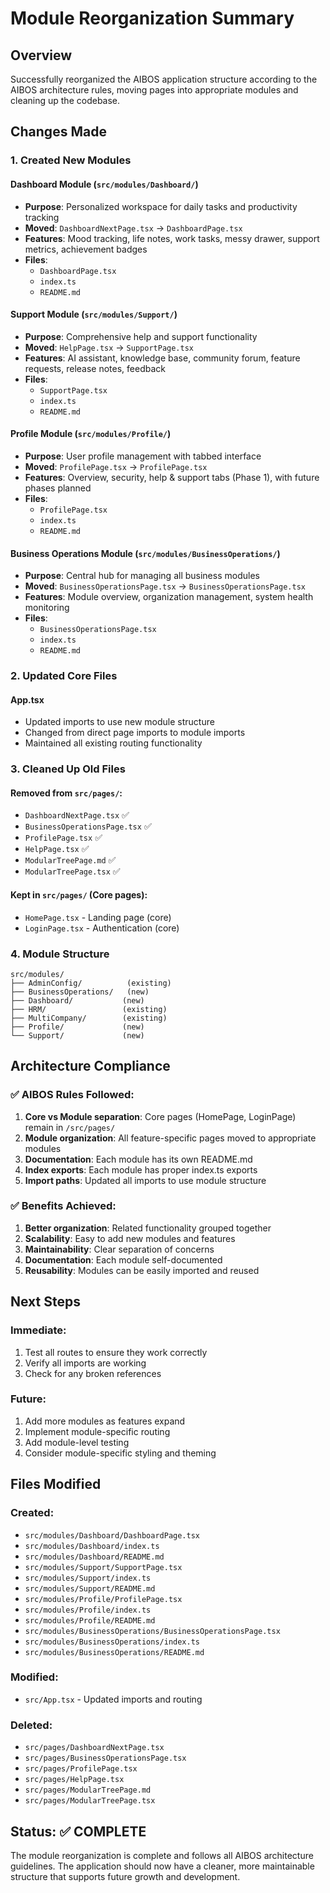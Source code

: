 # Module Reorganization Summary

## Overview
Successfully reorganized the AIBOS application structure according to the AIBOS architecture rules, moving pages into appropriate modules and cleaning up the codebase.

## Changes Made

### 1. Created New Modules

#### Dashboard Module (`src/modules/Dashboard/`)
- **Purpose**: Personalized workspace for daily tasks and productivity tracking
- **Moved**: `DashboardNextPage.tsx` → `DashboardPage.tsx`
- **Features**: Mood tracking, life notes, work tasks, messy drawer, support metrics, achievement badges
- **Files**: 
  - `DashboardPage.tsx`
  - `index.ts`
  - `README.md`

#### Support Module (`src/modules/Support/`)
- **Purpose**: Comprehensive help and support functionality
- **Moved**: `HelpPage.tsx` → `SupportPage.tsx`
- **Features**: AI assistant, knowledge base, community forum, feature requests, release notes, feedback
- **Files**:
  - `SupportPage.tsx`
  - `index.ts`
  - `README.md`

#### Profile Module (`src/modules/Profile/`)
- **Purpose**: User profile management with tabbed interface
- **Moved**: `ProfilePage.tsx` → `ProfilePage.tsx`
- **Features**: Overview, security, help & support tabs (Phase 1), with future phases planned
- **Files**:
  - `ProfilePage.tsx`
  - `index.ts`
  - `README.md`

#### Business Operations Module (`src/modules/BusinessOperations/`)
- **Purpose**: Central hub for managing all business modules
- **Moved**: `BusinessOperationsPage.tsx` → `BusinessOperationsPage.tsx`
- **Features**: Module overview, organization management, system health monitoring
- **Files**:
  - `BusinessOperationsPage.tsx`
  - `index.ts`
  - `README.md`

### 2. Updated Core Files

#### App.tsx
- Updated imports to use new module structure
- Changed from direct page imports to module imports
- Maintained all existing routing functionality

### 3. Cleaned Up Old Files

#### Removed from `src/pages/`:
- `DashboardNextPage.tsx` ✅
- `BusinessOperationsPage.tsx` ✅
- `ProfilePage.tsx` ✅
- `HelpPage.tsx` ✅
- `ModularTreePage.md` ✅
- `ModularTreePage.tsx` ✅

#### Kept in `src/pages/` (Core pages):
- `HomePage.tsx` - Landing page (core)
- `LoginPage.tsx` - Authentication (core)

### 4. Module Structure

```
src/modules/
├── AdminConfig/          (existing)
├── BusinessOperations/   (new)
├── Dashboard/           (new)
├── HRM/                 (existing)
├── MultiCompany/        (existing)
├── Profile/             (new)
└── Support/             (new)
```

## Architecture Compliance

### ✅ AIBOS Rules Followed:
1. **Core vs Module separation**: Core pages (HomePage, LoginPage) remain in `/src/pages/`
2. **Module organization**: All feature-specific pages moved to appropriate modules
3. **Documentation**: Each module has its own README.md
4. **Index exports**: Each module has proper index.ts exports
5. **Import paths**: Updated all imports to use module structure

### ✅ Benefits Achieved:
1. **Better organization**: Related functionality grouped together
2. **Scalability**: Easy to add new modules and features
3. **Maintainability**: Clear separation of concerns
4. **Documentation**: Each module self-documented
5. **Reusability**: Modules can be easily imported and reused

## Next Steps

### Immediate:
1. Test all routes to ensure they work correctly
2. Verify all imports are working
3. Check for any broken references

### Future:
1. Add more modules as features expand
2. Implement module-specific routing
3. Add module-level testing
4. Consider module-specific styling and theming

## Files Modified

### Created:
- `src/modules/Dashboard/DashboardPage.tsx`
- `src/modules/Dashboard/index.ts`
- `src/modules/Dashboard/README.md`
- `src/modules/Support/SupportPage.tsx`
- `src/modules/Support/index.ts`
- `src/modules/Support/README.md`
- `src/modules/Profile/ProfilePage.tsx`
- `src/modules/Profile/index.ts`
- `src/modules/Profile/README.md`
- `src/modules/BusinessOperations/BusinessOperationsPage.tsx`
- `src/modules/BusinessOperations/index.ts`
- `src/modules/BusinessOperations/README.md`

### Modified:
- `src/App.tsx` - Updated imports and routing

### Deleted:
- `src/pages/DashboardNextPage.tsx`
- `src/pages/BusinessOperationsPage.tsx`
- `src/pages/ProfilePage.tsx`
- `src/pages/HelpPage.tsx`
- `src/pages/ModularTreePage.md`
- `src/pages/ModularTreePage.tsx`

## Status: ✅ COMPLETE

The module reorganization is complete and follows all AIBOS architecture guidelines. The application should now have a cleaner, more maintainable structure that supports future growth and development. 